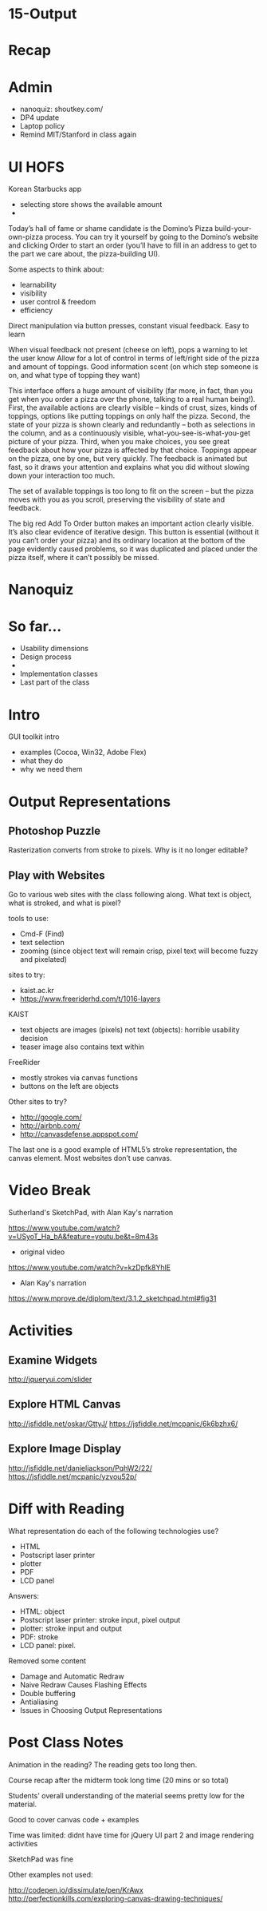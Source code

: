 # 15-Output

# Recap

# Admin
- nanoquiz: shoutkey.com/
- DP4 update
- Laptop policy
- Remind MIT/Stanford in class again


# UI HOFS
Korean Starbucks app

- selecting store shows the available amount
- 

Today’s hall of fame or shame candidate is the Domino’s Pizza build-your-own-pizza process. You can try it yourself by going to the Domino’s website and clicking Order to start an order (you’ll have to fill in an address to get to the part we care about, the pizza-building UI).

Some aspects to think about:

- learnability
- visibility
- user control & freedom
- efficiency

Direct manipulation via button presses, constant visual feedback. Easy to learn 

When visual feedback not present (cheese on left), pops a warning to let the user know
Allow for a lot of control in terms of left/right side of the pizza and amount of toppings. 
Good information scent (on which step someone is on, and what type of topping they want) 

This interface offers a huge amount of visibility (far more, in fact, than you get when you order a pizza over the phone, talking to a real human being!).  First, the available actions are clearly visible – kinds of crust, sizes, kinds of toppings, options like putting toppings on only half the pizza.  Second, the state of your pizza is shown clearly and redundantly – both as selections in the column, and as a continuously visible, what-you-see-is-what-you-get picture of your pizza.  Third, when you make choices, you see great feedback about how your pizza is affected by that choice.  Toppings appear on the pizza, one by one, but very quickly.  The feedback is animated but fast, so it draws your attention and explains what you did without slowing down your interaction too much.

The set of available toppings is too long to fit on the screen – but the pizza moves with you as you scroll, preserving the visibility of state and feedback.

The big red Add To Order button makes an important action clearly visible.  It’s also clear evidence of iterative design.  This button is essential (without it you can’t order your pizza) and its ordinary location at the bottom of the page evidently caused problems, so it was duplicated and placed under the pizza itself, where it can’t possibly be missed.



# Nanoquiz


# So far... 
- Usability dimensions
- Design process
- 
- Implementation classes
- Last part of the class

# Intro
GUI toolkit intro

- examples (Cocoa, Win32, Adobe Flex)
- what they do
- why we need them

# Output Representations

## Photoshop Puzzle
Rasterization converts from stroke to pixels. Why is it no longer editable?

## Play with Websites

Go to various web sites with the class following along. What text is object, what is stroked, and what is pixel?

tools to use:

- Cmd-F (Find)
- text selection
- zooming (since object text will remain crisp, pixel text will become fuzzy and pixelated)

sites to try:

- kaist.ac.kr
- https://www.freeriderhd.com/t/1016-layers

KAIST

- text objects are images (pixels) not text (objects): horrible usability decision
- teaser image also contains text within

FreeRider

- mostly strokes via canvas functions
- buttons on the left are objects

Other sites to try?
- http://google.com/
- http://airbnb.com/
- http://canvasdefense.appspot.com/

The last one is a good example of HTML5’s stroke representation, the canvas element. Most websites don’t use canvas.


# Video Break
Sutherland's SketchPad, with Alan Kay's narration

https://www.youtube.com/watch?v=USyoT_Ha_bA&feature=youtu.be&t=8m43s
- original video

https://www.youtube.com/watch?v=kzDpfk8YhlE
- Alan Kay's narration

https://www.mprove.de/diplom/text/3.1.2_sketchpad.html#fig31


# Activities

## Examine Widgets
http://jqueryui.com/slider

## Explore HTML Canvas
http://jsfiddle.net/oskar/GttyJ/https://jsfiddle.net/mcpanic/6k6bzhx6/## Explore Image Display
http://jsfiddle.net/danieljackson/PqhW2/22/https://jsfiddle.net/mcpanic/yzvou52p/

# Diff with Reading
What representation do each of the following technologies use?

- HTML
- Postscript laser printer
- plotter
- PDF 
- LCD panel

Answers:

- HTML: object
- Postscript laser printer: stroke input, pixel output
- plotter: stroke input and output
- PDF: stroke
- LCD panel: pixel. 

Removed some content

- Damage and Automatic Redraw
- Naive Redraw Causes Flashing Effects
- Double buffering
- Antialiasing
- Issues in Choosing Output Representations

# Post Class Notes
Animation in the reading? The reading gets too long then.

Course recap after the midterm took long time (20 mins or so total)

Students' overall understanding of the material seems pretty low for the material.

Good to cover canvas code + examples

Time was limited: didnt have time for jQuery UI part 2 and image rendering activities

SketchPad was fine

Other examples not used:

http://codepen.io/dissimulate/pen/KrAwx
http://perfectionkills.com/exploring-canvas-drawing-techniques/

